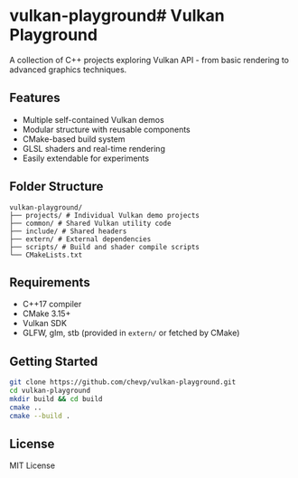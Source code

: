 # vulkan-playground# Vulkan Playground

A collection of C++ projects exploring Vulkan API - from basic rendering to advanced graphics techniques.

## Features

- Multiple self-contained Vulkan demos
- Modular structure with reusable components
- CMake-based build system
- GLSL shaders and real-time rendering
- Easily extendable for experiments

## Folder Structure

```
vulkan-playground/
├── projects/ # Individual Vulkan demo projects
├── common/ # Shared Vulkan utility code
├── include/ # Shared headers
├── extern/ # External dependencies
├── scripts/ # Build and shader compile scripts
└── CMakeLists.txt
```

## Requirements

- C++17 compiler
- CMake 3.15+
- Vulkan SDK
- GLFW, glm, stb (provided in `extern/` or fetched by CMake)

## Getting Started

```bash
git clone https://github.com/chevp/vulkan-playground.git
cd vulkan-playground
mkdir build && cd build
cmake ..
cmake --build .
```

## License

MIT License